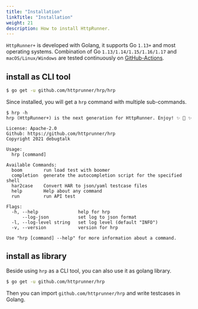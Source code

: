 ```yaml
---
title: "Installation"
linkTitle: "Installation"
weight: 21
description: How to install HttpRunner.
---
```


`HttpRunner+` is developed with Golang, it supports Go `1.13+` and most operating systems. Combination of Go `1.13/1.14/1.15/1.16/1.17` and `macOS/Linux/Windows` are tested continuously on [GitHub-Actions][github-actions].

## install as CLI tool

```bash
$ go get -u github.com/httprunner/hrp/hrp
```

Since installed, you will get a `hrp` command with multiple sub-commands.

```text
$ hrp -h
hrp (HttpRunner+) is the next generation for HttpRunner. Enjoy! ✨ 🚀 ✨

License: Apache-2.0
Github: https://github.com/httprunner/hrp
Copyright 2021 debugtalk

Usage:
  hrp [command]

Available Commands:
  boom        run load test with boomer
  completion  generate the autocompletion script for the specified shell
  har2case    Convert HAR to json/yaml testcase files
  help        Help about any command
  run         run API test

Flags:
  -h, --help               help for hrp
      --log-json           set log to json format
  -l, --log-level string   set log level (default "INFO")
  -v, --version            version for hrp

Use "hrp [command] --help" for more information about a command.
```

## install as library

Beside using `hrp` as a CLI tool, you can also use it as golang library.

```bash
$ go get -u github.com/httprunner/hrp
```

Then you can import `github.com/httprunner/hrp` and write testcases in Golang.

[github-actions]: https://github.com/httprunner/hrp/actions
